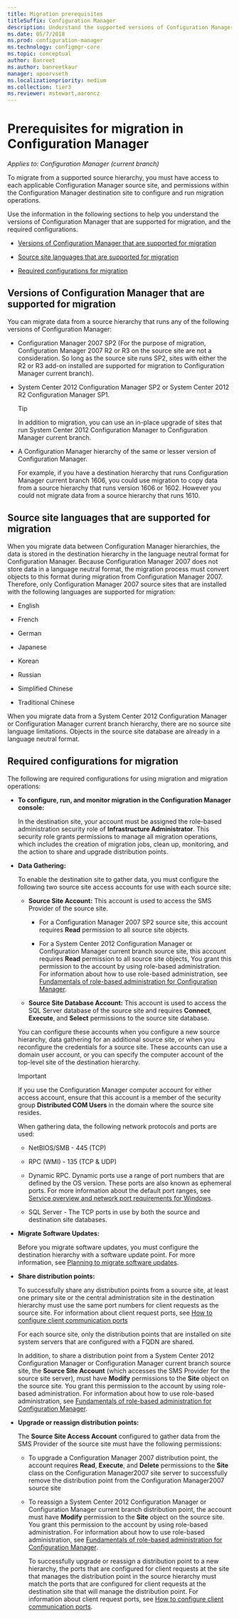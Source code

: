 ```yaml
---
title: Migration prerequisites
titleSuffix: Configuration Manager
description: Understand the supported versions of Configuration Manager, supported source-site languages, and required configurations for migration.
ms.date: 05/7/2018
ms.prod: configuration-manager
ms.technology: configmgr-core
ms.topic: conceptual
author: Banreet
ms.author: banreetkaur
manager: apoorvseth
ms.localizationpriority: medium
ms.collection: tier3
ms.reviewer: mstewart,aaroncz 
---
```


# Prerequisites for migration in Configuration Manager

*Applies to: Configuration Manager (current branch)*

To migrate from a supported source hierarchy, you must have access to each applicable Configuration Manager source site, and permissions within the Configuration Manager destination site to configure and run migration operations.  

 Use the information in the following sections to help you understand the versions of Configuration Manager that are supported for migration, and the required configurations.  

-   [Versions of Configuration Manager that are supported for migration](#BKMK_SupportedMigrationVersions)  

-   [Source site languages that are supported for migration](#BKMK_SorceSiteLanguage)  

-   [Required configurations for migration](#BKMK_Required_Configurations)  

##  <a name="BKMK_SupportedMigrationVersions"></a> Versions of Configuration Manager that are supported for migration  
 You can migrate data from a source hierarchy that runs any of  the following versions of Configuration Manager:  

- Configuration Manager 2007 SP2  (For the purpose of migration, Configuration Manager 2007 R2 or R3 on the source site are not a consideration. So long as the source site runs SP2, sites with either the R2 or R3  add-on installed are supported for migration to Configuration Manager current branch).  

- System Center 2012 Configuration Manager SP2 or System Center 2012 R2 Configuration Manager SP1.  

  > [!TIP]  
  >  In addition to migration, you can use an in-place upgrade of sites that run System Center 2012 Configuration Manager to Configuration Manager current branch.  

- A Configuration Manager hierarchy of the same or lesser version of Configuration Manager.  

  For example, if you have a destination hierarchy that runs Configuration Manager current branch 1606, you could use migration to copy data from a source hierarchy that runs version 1606 or 1602. However you could not migrate data from a source hierarchy that runs 1610.  


##  <a name="BKMK_SorceSiteLanguage"></a> Source site languages that are supported for migration  
 When you migrate data between Configuration Manager hierarchies, the data is stored in the destination hierarchy in the language neutral format for Configuration Manager. Because Configuration Manager 2007 does not store data in a language neutral format, the migration process must convert objects to this format during migration from Configuration Manager 2007. Therefore, only Configuration Manager 2007 source sites that are installed with the following languages are supported for migration:  

-   English  

-   French  

-   German  

-   Japanese  

-   Korean  

-   Russian  

-   Simplified Chinese  

-   Traditional Chinese  

When you migrate data from a System Center 2012 Configuration Manager or Configuration Manager current branch hierarchy, there are no source site language limitations. Objects in the source site database are already in a language neutral format.  

##  <a name="BKMK_Required_Configurations"></a> Required configurations for migration  
The following are required configurations for using migration and migration operations:  

- **To configure, run, and monitor migration in the Configuration Manager console:**  

   In the destination site, your account must be assigned the role-based administration security role of **Infrastructure Administrator**. This security role grants permissions to manage all migration operations, which includes the creation of migration jobs, clean up, monitoring, and the action to share and upgrade distribution points.  

- **Data Gathering:**  

   To enable the destination site to gather data, you must configure the following two source site access accounts for use with each source site:  

  -   **Source Site Account:** This account is used to access the SMS Provider of the source site.  

      -   For a Configuration Manager 2007 SP2 source site, this account requires **Read** permission to all source site objects.  

      -   For a System Center 2012 Configuration Manager or Configuration Manager current branch source site, this account requires **Read** permission to all source site objects, You grant this permission to the account by using role-based administration. For information about how to use role-based administration, see [Fundamentals of role-based administration for Configuration Manager](../../core/understand/fundamentals-of-role-based-administration.md).  

  -   **Source Site Database Account:** This account is used to access the SQL Server database of the source site and requires **Connect**, **Execute**, and **Select** permissions to the source site database.  

  You can configure these accounts when you configure a new source hierarchy, data gathering for an additional source site, or when you reconfigure the credentials for a source site. These accounts can use a domain user account, or you can specify the computer account of the top-level site of the destination hierarchy.  

  > [!IMPORTANT]  
  >  If you use the Configuration Manager computer account for either access account, ensure that this account is a member of the security group **Distributed COM Users** in the domain where the source site resides.  

  When gathering data, the following network protocols and ports are used:  

  - NetBIOS/SMB - 445 (TCP)  

  - RPC (WMI) - 135 (TCP & UDP)  

  - Dynamic RPC. Dynamic ports use a range of port numbers that are defined by the OS version. These ports are also known as ephemeral ports. For more information about the default port ranges, see [Service overview and network port requirements for Windows](https://support.microsoft.com/help/832017/service-overview-and-network-port-requirements-for-windows).<!-- SCCMDocs#1053 -->

  - SQL Server - The TCP ports in use by both the source and destination site databases.  

- **Migrate Software Updates:**  

   Before you migrate software updates, you must configure the destination hierarchy with a software update point. For more information, see [Planning to migrate software updates](../../core/migration/planning-for-the-migration-of-objects.md#Plan_migrate_Software_updates).  

- **Share distribution points:**  

   To successfully share any distribution points from a source site, at least one primary site or the central administration site in the destination hierarchy must use the same port numbers for client requests as the source site. For information about client request ports, see [How to configure client communication ports](../../core/clients/deploy/configure-client-communication-ports.md)  

   For each source site, only the distribution points that are installed on site system servers that are configured with a FQDN are shared.  

   In addition, to share a distribution point from a System Center 2012 Configuration Manager or Configuration Manager current branch source site, the **Source Site Account** (which accesses the SMS Provider for the source site server), must have **Modify** permissions to the **Site** object on the source site. You grant this permission to the account by using role-based administration. For information about how to use role-based administration, see [Fundamentals of role-based administration for Configuration Manager](../../core/understand/fundamentals-of-role-based-administration.md).  


- **Upgrade or reassign distribution points:**  

   The **Source Site Access Account** configured to gather data from the SMS Provider of the source site must have the following permissions:  

  - To upgrade a Configuration Manager 2007 distribution point, the account requires **Read**, **Execute**, and **Delete** permissions to the **Site** class on the Configuration Manager2007 site server to successfully remove the distribution point from the Configuration Manager2007 source site  

  - To reassign a System Center 2012 Configuration Manager or Configuration Manager current branch distribution point, the account must have **Modify** permission to the **Site** object on the source site. You grant this permission to the account by using role-based administration. For information about how to use role-based administration, see [Fundamentals of role-based administration for Configuration Manager](../../core/understand/fundamentals-of-role-based-administration.md).  

    To successfully upgrade or reassign a distribution point to a new hierarchy, the ports that are configured for client requests at the site that manages the distribution point in the source hierarchy must match the ports that are configured for client requests at the destination site that will manage the distribution point. For information about client request ports, see [How to configure client communication ports](../../core/clients/deploy/configure-client-communication-ports.md).  
